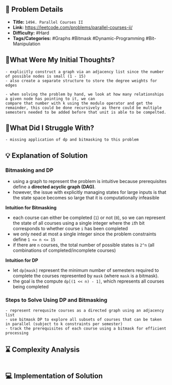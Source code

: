 ## 📝 Problem Details

- **Title:** `1494. Parallel Courses II`
- **Link:** https://leetcode.com/problems/parallel-courses-ii/
- **Difficulty:** #Hard 
- **Tags/Categories:** #Graphs #Bitmask #Dynamic-Programming #Bit-Manipulation 

## 💭What Were My Initial Thoughts?

```
- explicitly construct a graph via an adjacency list since the number of possible nodes is small (1 - 15)
- also create a separate structure to store the degree weights for edges

- when solving the problem by hand, we look at how many relationships a given node has pointing to it, we can
compare that number with k using the modulo operator and get the remainder, this could be done recursively as there could be multiple semesters needed to be added before that unit is able to be compelted.
```

## 🤔What Did I Struggle With?

```
- missing application of dp and bitmasking to this problem
```

## 💡 Explanation of Solution

### Bitmasking and DP
- using a graph to represent the problem is intuitive because prerequisites define a **directed acyclic graph (DAG)**.
- however, the issue with explicitly managing states for large inputs is that the state space becomes so large that it is computationally infeasible

**Intuition for Bitmasking**
- each course can either be completed (`1`) or not (`0`), so we can represent the state of all courses using a single integer where the `i`th bit corresponds to whether course `i` has been completed
- we only need at most a single integer since the problem constraints define `1 <= n <= 15`
- if there are `n` courses, the total number of possible states is `2^n` (all combinations of completed/incomplete courses)

**Intuition for DP**
- let `dp[mask]` represent the minimum number of semesters required to complete the courses represented by `mask` 
  (where `mask` is a bitmask).
- the goal is the compute `dp[(1 << n) - 1]`, which represents all courses being completed

### Steps to Solve Using DP and Bitmasking



```
- represent rerequsite courses as a directed graph using an adjacency list
- use bitmask DP to explore all subsets of courses that can be taken in parallel (subject to k constraints per semester)
- track the prerequisites of each course using a bitmask for efficient processing 
```

## ⌛ Complexity Analysis

```

```

## 💻 Implementation of Solution

```cpp

```